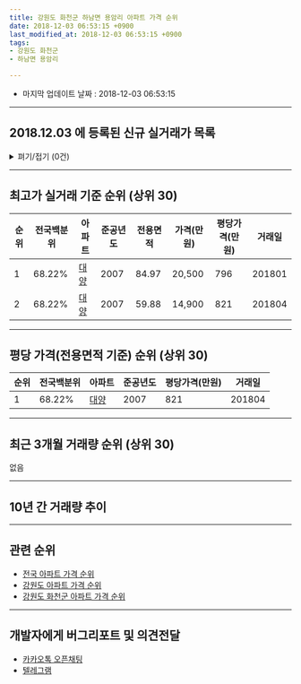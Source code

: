 ```yaml
---
title: 강원도 화천군 하남면 용암리 아파트 가격 순위
date: 2018-12-03 06:53:15 +0900
last_modified_at: 2018-12-03 06:53:15 +0900
tags:
- 강원도 화천군
- 하남면 용암리

---
```


* 마지막 업데이트 날짜 : 2018-12-03 06:53:15

---

## 2018.12.03 에 등록된 신규 실거래가 목록

<details>
<summary>펴기/접기 (0건)</summary>
<div markdown="1">

|아파트|전국백분위|준공년도|전용면적|가격(만원)|평당가격(만원)|거래일|
|---|---|---|---|---|---|---|
|없음|||||||


</div>
</details>

---

## 최고가 실거래 기준 순위 (상위 30)


|순위|전국백분위|아파트|준공년도|전용면적|가격(만원)|평당가격(만원)|거래일|
|---|---|---|---|---|---|---|---|
|1|68.22%|[대양](https://search.naver.com/search.naver?query=%EA%B0%95%EC%9B%90%EB%8F%84+%ED%99%94%EC%B2%9C%EA%B5%B0+%ED%95%98%EB%82%A8%EB%A9%B4+%EC%9A%A9%EC%95%94%EB%A6%AC+%EB%8C%80%EC%96%91)|2007|84.97|20,500|796|201801|
|2|68.22%|[대양](https://search.naver.com/search.naver?query=%EA%B0%95%EC%9B%90%EB%8F%84+%ED%99%94%EC%B2%9C%EA%B5%B0+%ED%95%98%EB%82%A8%EB%A9%B4+%EC%9A%A9%EC%95%94%EB%A6%AC+%EB%8C%80%EC%96%91)|2007|59.88|14,900|821|201804|


---

## 평당 가격(전용면적 기준) 순위 (상위 30)


|순위|전국백분위|아파트|준공년도|평당가격(만원)|거래일|
|---|---|---|---|---|---|
|1|68.22%|[대양](https://search.naver.com/search.naver?query=%EA%B0%95%EC%9B%90%EB%8F%84+%ED%99%94%EC%B2%9C%EA%B5%B0+%ED%95%98%EB%82%A8%EB%A9%B4+%EC%9A%A9%EC%95%94%EB%A6%AC+%EB%8C%80%EC%96%91)|2007|821|201804|


---

## 최근 3개월 거래량 순위 (상위 30)

없음

---

## 10년 간 거래량 추이


<div style="width:100%;">
    <canvas id="deal_progress" height="250"></canvas>
</div>

<script>
new Chart(document.getElementById("deal_progress"), {
    type: 'line',
    data: {
        labels: ['200812','200901','200902','200903','200904','200905','200906','200907','200908','200909','200910','200911','200912','201001','201002','201003','201004','201005','201006','201007','201008','201009','201010','201011','201012','201101','201102','201103','201104','201105','201106','201107','201108','201109','201110','201111','201112','201201','201202','201203','201204','201205','201206','201207','201208','201209','201210','201211','201212','201301','201302','201303','201304','201305','201306','201307','201308','201309','201310','201311','201312','201401','201402','201403','201404','201405','201406','201407','201408','201409','201410','201411','201412','201501','201502','201503','201504','201505','201506','201507','201508','201509','201510','201511','201512','201601','201602','201603','201604','201605','201606','201607','201608','201609','201610','201611','201612','201701','201702','201703','201704','201705','201706','201707','201708','201709','201710','201711','201712','201801','201802','201803','201804','201805','201806','201807','201808','201809','201810','201811','201812'],
        datasets: [{
            label: '실거래 수',
            pointRadius: 1,
            data: [0, 3, 0, 1, 0, 1, 1, 0, 5, 2, 1, 3, 1, 3, 2, 2, 5, 1, 0, 3, 2, 3, 4, 3, 4, 1, 3, 0, 3, 3, 1, 0, 1, 1, 2, 3, 0, 0, 0, 1, 0, 2, 0, 1, 2, 0, 3, 1, 1, 3, 1, 0, 1, 1, 2, 1, 0, 0, 2, 1, 0, 2, 1, 1, 0, 4, 1, 1, 0, 0, 1, 0, 0, 0, 2, 1, 0, 0, 1, 0, 0, 0, 0, 0, 2, 0, 0, 0, 0, 1, 0, 1, 2, 0, 1, 1, 0, 1, 1, 1, 1, 2, 1, 0, 0, 0, 3, 0, 0, 1, 0, 1, 2, 0, 0, 0, 0, 1, 0, 0, 0],
            borderColor: "rgba(255, 201, 14, 1)",
            backgroundColor: "rgba(255, 201, 14, 0.5)",
            fill: true,
        }]
    },
    options: {
        responsive: true,
        title: {
            display: true,
            text: '10년간 거래량 추이'
        },
        tooltips: {
            mode: 'index',
            intersect: false,
        },
        hover: {
            mode: 'nearest',
            intersect: true
        },
        scales: {
            xAxes: [{
                display: true,
                scaleLabel: {
                    display: true,
                    labelString: '년/월'
                }
            }],
            yAxes: [{
                display: true,
                ticks: {
                    suggestedMin: 0,
                },
                scaleLabel: {
                    display: true,
                    labelString: '실거래 수'
                }
            }]
        }
    }
});

</script>


---

## 관련 순위

- [전국 아파트 가격 순위](https://inasie.github.io/apt-ranking/전국)
- [강원도 아파트 가격 순위](https://inasie.github.io/apt-ranking/강원도)
- [강원도 화천군 아파트 가격 순위](https://inasie.github.io/apt-ranking/강원도-화천군)


---

## 개발자에게 버그리포트 및 의견전달

- [카카오톡 오픈채팅](https://open.kakao.com/o/gLJUAP4)
- [텔레그램](https://t.me/inasie)

